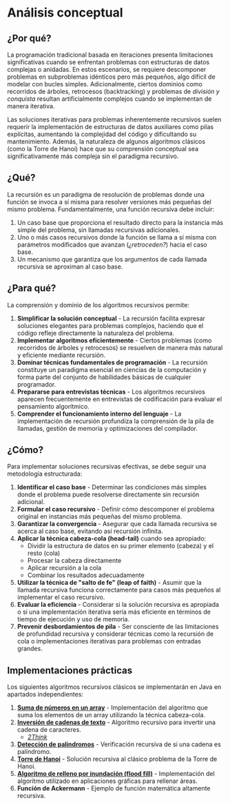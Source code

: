 # Análisis conceptual

## ¿Por qué?

La programación tradicional basada en iteraciones presenta limitaciones significativas cuando se enfrentan problemas con estructuras de datos complejas o anidadas. En estos escenarios, se requiere descomponer problemas en subproblemas idénticos pero más pequeños, algo difícil de modelar con bucles simples. Adicionalmente, ciertos dominios como recorridos de árboles, retrocesos (backtracking) y problemas de *división y conquista* resultan artificialmente complejos cuando se implementan de manera iterativa.

Las soluciones iterativas para problemas inherentemente recursivos suelen requerir la implementación de estructuras de datos auxiliares como pilas explícitas, aumentando la complejidad del código y dificultando su mantenimiento. Además, la naturaleza de algunos algoritmos clásicos (como la Torre de Hanoi) hace que su comprensión conceptual sea significativamente más compleja sin el paradigma recursivo.

## ¿Qué?

La recursión es un paradigma de resolución de problemas donde una función se invoca a sí misma para resolver versiones más pequeñas del mismo problema. Fundamentalmente, una función recursiva debe incluir:

1. Un caso base que proporciona el resultado directo para la instancia más simple del problema, sin llamadas recursivas adicionales.
1. Uno o más casos recursivos donde la función se llama a sí misma con parámetros modificados que avanzan (*¿retroceden?*) hacia el caso base.
1. Un mecanismo que garantiza que los argumentos de cada llamada recursiva se aproximan al caso base.

## ¿Para qué?

La comprensión y dominio de los algoritmos recursivos permite:

1. **Simplificar la solución conceptual** - La recursión facilita expresar soluciones elegantes para problemas complejos, haciendo que el código refleje directamente la naturaleza del problema.
1. **Implementar algoritmos eficientemente** - Ciertos problemas (como recorridos de árboles y retrocesos) se resuelven de manera más natural y eficiente mediante recursión.
1. **Dominar técnicas fundamentales de programación** - La recursión constituye un paradigma esencial en ciencias de la computación y forma parte del conjunto de habilidades básicas de cualquier programador.
1. **Prepararse para entrevistas técnicas** - Los algoritmos recursivos aparecen frecuentemente en entrevistas de codificación para evaluar el pensamiento algorítmico.
1. **Comprender el funcionamiento interno del lenguaje** - La implementación de recursión profundiza la comprensión de la pila de llamadas, gestión de memoria y optimizaciones del compilador.

## ¿Cómo?

Para implementar soluciones recursivas efectivas, se debe seguir una metodología estructurada:

1. **Identificar el caso base** - Determinar las condiciones más simples donde el problema puede resolverse directamente sin recursión adicional.
1. **Formular el caso recursivo** - Definir cómo descomponer el problema original en instancias más pequeñas del mismo problema.
1. **Garantizar la convergencia** - Asegurar que cada llamada recursiva se acerca al caso base, evitando así recursión infinita.
1. **Aplicar la técnica cabeza-cola (head-tail)** cuando sea apropiado:
   - Dividir la estructura de datos en su primer elemento (cabeza) y el resto (cola)
   - Procesar la cabeza directamente
   - Aplicar recursión a la cola
   - Combinar los resultados adecuadamente
1. **Utilizar la técnica de "salto de fe" (leap of faith)** - Asumir que la llamada recursiva funciona correctamente para casos más pequeños al implementar el caso recursivo.
1. **Evaluar la eficiencia** - Considerar si la solución recursiva es apropiada o si una implementación iterativa sería más eficiente en términos de tiempo de ejecución y uso de memoria.
1. **Prevenir desbordamientos de pila** - Ser consciente de las limitaciones de profundidad recursiva y considerar técnicas como la recursión de cola o implementaciones iterativas para problemas con entradas grandes.

## Implementaciones prácticas

Los siguientes algoritmos recursivos clásicos se implementarán en Java en apartados independientes:

1. **[Suma de números en un array](implementaciones/sumaNumerosArray.md)** - Implementación del algoritmo que suma los elementos de un array utilizando la técnica cabeza-cola.
1. **[Inversión de cadenas de texto](implementaciones/inversionCadenas.md)** - Algoritmo recursivo para invertir una cadena de caracteres.
    - [*2Think*](implementaciones/ascensoVsDescenso.md)
1. **[Detección de palíndromos](implementaciones/palindromos.md)** - Verificación recursiva de si una cadena es palíndromo.
1. **[Torre de Hanoi](implementaciones/torreDeHanoi.md)** - Solución recursiva al clásico problema de la Torre de Hanoi.
1. **[Algoritmo de relleno por inundación (flood fill)](implementaciones/floodFill.md)** - Implementación del algoritmo utilizado en aplicaciones gráficas para rellenar áreas.
1. **Función de Ackermann** - Ejemplo de función matemática altamente recursiva.
